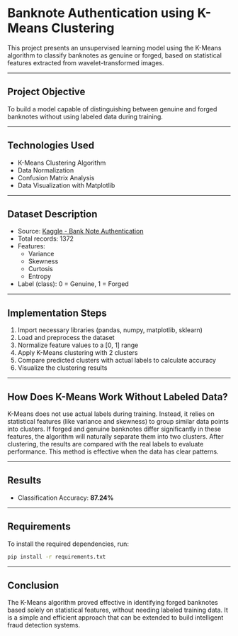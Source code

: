 #  Banknote Authentication using K-Means Clustering

This project presents an unsupervised learning model using the K-Means algorithm to classify banknotes as genuine or forged, based on statistical features extracted from wavelet-transformed images.

---

##  Project Objective
To build a model capable of distinguishing between genuine and forged banknotes without using labeled data during training.

---

##  Technologies Used
- K-Means Clustering Algorithm
- Data Normalization
- Confusion Matrix Analysis
- Data Visualization with Matplotlib

---

##  Dataset Description
- Source: [Kaggle - Bank Note Authentication](https://www.kaggle.com/datasets/ritesaluja/bank-note-authentication-uci-data)
- Total records: 1372
- Features:
  - Variance
  - Skewness
  - Curtosis
  - Entropy
- Label (class): 0 = Genuine, 1 = Forged

---

##  Implementation Steps

1. Import necessary libraries (pandas, numpy, matplotlib, sklearn)
2. Load and preprocess the dataset
3. Normalize feature values to a [0, 1] range
4. Apply K-Means clustering with 2 clusters
5. Compare predicted clusters with actual labels to calculate accuracy
6. Visualize the clustering results

---

##  How Does K-Means Work Without Labeled Data?
K-Means does not use actual labels during training. Instead, it relies on statistical features (like variance and skewness) to group similar data points into clusters. If forged and genuine banknotes differ significantly in these features, the algorithm will naturally separate them into two clusters. After clustering, the results are compared with the real labels to evaluate performance. This method is effective when the data has clear patterns.

---

##  Results
- Classification Accuracy: **87.24%**



---

##  Requirements
To install the required dependencies, run:
```bash
pip install -r requirements.txt
```

---

##  Conclusion
The K-Means algorithm proved effective in identifying forged banknotes based solely on statistical features, without needing labeled training data. It is a simple and efficient approach that can be extended to build intelligent fraud detection systems.

